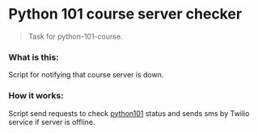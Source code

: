 # Python 101 course server checker

> Task for python-101-course.

### What is this:

Script for notifying that course server is down.

### How it works:

Script send requests to check [python101](https://python101.online) status and sends sms by Twilio service if server is offline.
